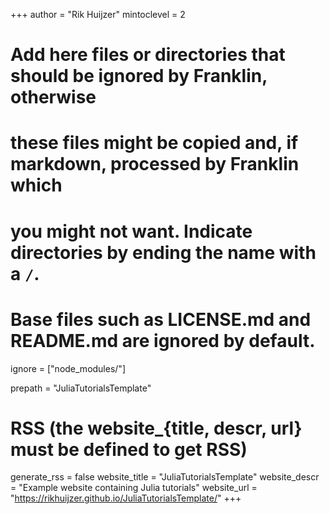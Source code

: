 <!--
Add here global page variables to use throughout your website.
-->
+++
author = "Rik Huijzer"
mintoclevel = 2

# Add here files or directories that should be ignored by Franklin, otherwise
# these files might be copied and, if markdown, processed by Franklin which
# you might not want. Indicate directories by ending the name with a `/`.
# Base files such as LICENSE.md and README.md are ignored by default.
ignore = ["node_modules/"]

prepath = "JuliaTutorialsTemplate"

# RSS (the website_{title, descr, url} must be defined to get RSS)
generate_rss = false
website_title = "JuliaTutorialsTemplate"
website_descr = "Example website containing Julia tutorials"
website_url   = "https://rikhuijzer.github.io/JuliaTutorialsTemplate/"
+++

